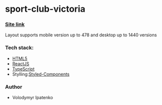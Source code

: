 # sport-club-victoria

### [Site link](https://sport-club-victoria.com.ua/)

Layout supports mobile version up to 478 and desktop up to 1440 versions

### Tech stack:

- [HTML5](https://en.wikipedia.org/wiki/HTML5)
- [ReactJS](https://reactjs.org/)
- [TypeScript](https://www.typescriptlang.org/)
- Stylling:[Styled-Components](https://styled-components.com/)


### Author

- Volodymyr Ipatenko
